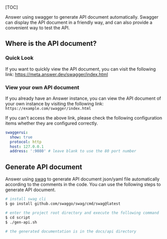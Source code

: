 [TOC]

Answer using swagger to generate API document automatically. Swagger can display the API document in a friendly way, and can also provide a convenient way to test the API.

## Where is the API document?

### Quick Look

If you want to quickly view the API document, you can visit the following link:
https://meta.answer.dev/swagger/index.html

### View your own API document

If you already have an Answer instance, you can view the API document of your own instance by visiting the following link:
`https://example.com/swagger/index.html`

If you can't access the above link, please check the following configuration items whether they are configured correctly.

```yaml
swaggerui:
  show: true
  protocol: http
  host: 127.0.0.1
  address: ':9080' # leave blank to use the 80 port number
```

## Generate API document

Answer using [swag](https://github.com/swaggo/swag) to generate API document json/yaml file automatically according to the comments in the code. You can use the following steps to generate API document.

```bash
# install swag cli
$ go install github.com/swaggo/swag/cmd/swag@latest

# enter the project root directory and execute the following command
$ cd script
$ ./gen-api.sh

# the generated documentation is in the docs/api directory
```


